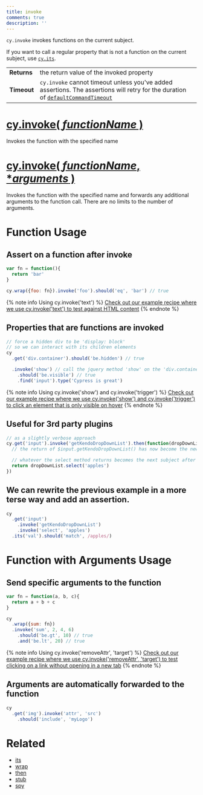 ```yaml
---
title: invoke
comments: true
description: ''
---
```


`cy.invoke` invokes functions on the current subject.

If you want to call a regular property that is not a function on the current subject, use [`cy.its`](https://on.cypress.io/api/its).

| | |
|--- | --- |
| **Returns** | the return value of the invoked property |
| **Timeout** | `cy.invoke` cannot timeout unless you've added assertions. The assertions will retry for the duration of [`defaultCommandTimeout`](https://on.cypress.io/guides/configuration#timeouts)  |

# [cy.invoke( *functionName* )](#function-usage)

Invokes the function with the specified name

# [cy.invoke( *functionName*, **arguments* )](#function-with-arguments-usage)

Invokes the function with the specified name and forwards any additional arguments to the function call. There are no limits to the number of arguments.

# Function Usage

## Assert on a function after invoke

```javascript
var fn = function(){
  return 'bar'
}

cy.wrap({foo: fn}).invoke('foo').should('eq', 'bar') // true
```

{% note info Using cy.invoke('text') %}
[Check out our example recipe where we use cy.invoke('text') to test against HTML content](https://github.com/cypress-io/cypress-example-recipes/blob/master/cypress/integration/bootstrapping_app_test_data_spec.js)
{% endnote %}

## Properties that are functions are invoked

```javascript
// force a hidden div to be 'display: block'
// so we can interact with its children elements
cy
  .get('div.container').should('be.hidden') // true

  .invoke('show') // call the jquery method 'show' on the 'div.container'
    .should('be.visible') // true
    .find('input').type('Cypress is great')
```

{% note info Using cy.invoke('show') and cy.invoke('trigger') %}
[Check out our example recipe where we use cy.invoke('show') and cy.invoke('trigger') to click an element that is only visible on hover](https://github.com/cypress-io/cypress-example-recipes/blob/master/cypress/integration/hover_hidden_elements.js)
{% endnote %}

## Useful for 3rd party plugins

```javascript
// as a slightly verbose approach
cy.get('input').invoke('getKendoDropDownList').then(function(dropDownList){
  // the return of $input.getKendoDropDownList() has now become the new subject

  // whatever the select method returns becomes the next subject after this
  return dropDownList.select('apples')
})
```

## We can rewrite the previous example in a more terse way and add an assertion.

```javascript
cy
  .get('input')
    .invoke('getKendoDropDownList')
    .invoke('select', 'apples')
  .its('val').should('match', /apples/)
```

# Function with Arguments Usage

## Send specific arguments to the function

```javascript
var fn = function(a, b, c){
  return a + b + c
}

cy
  .wrap({sum: fn})
  .invoke('sum', 2, 4, 6)
    .should('be.gt', 10) // true
    .and('be.lt', 20) // true
```

{% note info Using cy.invoke('removeAttr', 'target') %}
[Check out our example recipe where we use cy.invoke('removeAttr', 'target') to test clicking on a link without opening in a new tab](https://github.com/cypress-io/cypress-example-recipes/blob/master/cypress/integration/tab_handling_anchor_links_spec.js)
{% endnote %}

## Arguments are automatically forwarded to the function

```javascript
cy
  .get('img').invoke('attr', 'src')
    .should('include', 'myLogo')
```

# Related

- [its](https://on.cypress.io/api/its)
- [wrap](https://on.cypress.io/api/wrap)
- [then](https://on.cypress.io/api/then)
- [stub](https://on.cypress.io/api/stub)
- [spy](https://on.cypress.io/api/spy)

